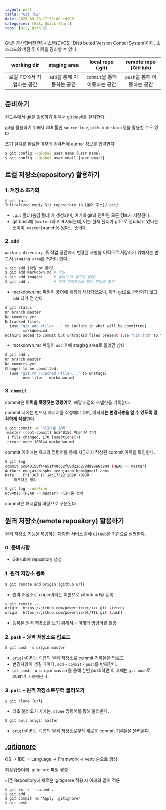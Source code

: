 ```yaml
---
layout: post
title: "Git 기초"
date: 2020-09-18 17:30:00 +0900
categories: [Git, Quick Start]
tags: [git, github]
---
```




Git은 분산형버전관리시스템(DVCS : Distributed Version Control System)이다. 소스코드의 버전 및 이력을 관리할 수 있다.



|        working dir        |        staging area        |       local repo (.git)       |    remote repo (GitHub)     |
| :-----------------------: | :------------------------: | :---------------------------: | :-------------------------: |
| 로컬 PC에서 작업하는 공간 | `add`를 통해 이동하는 공간 | `commit`을 통해 이동하는 공간 | `push`를 통해 이동하는 공간 |



## 준비하기

윈도우에서 git을 활용하기 위해서 git bash를 설치한다.

git을 활용하기 위해서 GUI 툴인 `source tree`, `github desktop` 등을 활용할 수도 있다.

초기 설치를 완료한 이후에 컴퓨터에 author 정보를 입력한다.

```bash
$ git config --global user.name {user name}
$ git config --global user.email {user email}
```



## 로컬 저장소(repository) 활용하기

### 1. 저장소 초기화

```bash
$ git init
Initialized empty Git repository in {폴더 주소}/.git/
```

- `.git` 폴더(숨김 폴더)가 생성되며, 여기에 git과 관련된 모든 정보가 저장된다.
- git bash에 `(master)`라고 표시되는데, 이는 현재 폴더가 git으로 관리되고 있다는 뜻이며, `master` branch에 있다는 뜻이다.



### 2. `add`

`working directory`, 즉 작업 공간에서 변경된 사항을 이력으로 저장하기 위해서는 반드시 `staging area`를 거쳐야 한다.

```bash
$ git add {파일 or 폴더}
$ git add markdown.md # 파일
$ git add images/     # 폴더(/가 붙으면 폴더)
$ git add . 		  # 현재 디렉토리의 모든 파일과 폴더
```

- markdown.md 파일이 폴더에 새롭게 작성되었으나, 아직 git으로 관리되지 않고, `add` 되기 전 상태

```bash
$ git status
On branch master
No commits yet
Untracked files:
  (use "git add <file>..." to include in what will be committed)
        markdown.md
nothing added to commit but untracked files present (use "git add" to track)
```

- markdown.md 파일이 `add` 후에 staging area로 올라간 상태

```bash
$ git add .
On branch master
No commits yet
Changes to be committed:
  (use "git rm --cached <file>..." to unstage)
        new file:   markdown.md
```



### 3. `commit`

commit은 **이력을 확정짓는 명령어**로, 해당 시점의 스냅샷을 기록한다.

commit 시에는 반드시 메시지를 작성해야 하며, **메시지는 변경사항을 알 수 있도록 명확하게 작성**한다.

```bash
$ git commit -m "마크다운 정리"
[master (root-commit) 6c84015] 마크다운 정리
 1 file changed, 170 insertions(+)
 create mode 100644 markdown.md
```

commit 이후에는 아래의 명령어를 통해 지금까지 작성된 commit 이력을 확인한다.

```bash
$ git log
commit 6c840158f44a51f40c02f08d226289d899a6c904 (HEAD -> master)
Author: edujason-hphk <edujason.hphk@gmail.com>
Date:   Fri Jul 17 14:17:22 2020 +0900
    마크다운 정리

$ git log --oneline
6c84015 (HEAD -> master) 마크다운 정리
```

commit은 해시값을 바탕으로 구분된다.



## 원격 저장소(remote repository) 활용하기

원격 저장소 기능을 제공하는 다양한 서비스 중에 `GitHub`을 기준으로 설명한다.



### 0. 준비사항

- GitHub에 repository 생성



### 1. 원격 저장소 등록

```bash
$ git remote add origin {github url}
```

- 원격 저장소로 origin이라는 이름으로 github url을 등록

```bash
$ git remote -v
origin  https://github.com/powerticket/TIL.git (fetch)
origin  https://github.com/powerticket/TIL.git (push)
```

- 등록된 원격 저장소를 보기 위해서는 아래의 명령어를 활용



### 2. `push` - 원격 저장소로 업로드

```bash
$ git push -u origin master
```

- `origin`이라는 이름의 원격 저장소로 commit 기록들을 업로드
- 변경사항이 생길 때마다, `add` - `commit` - `push`를 반복한다.
- `git push -u origin master`를 통해 한번 push하면 이 후에는 `git push`로 push가 가능해진다.



### 3. `pull` - 원격 저장소로부터 불러오기

```bash
$ git clone {url}
```

- 최초 불러오기 시에는, `clone` 명령어를 통해 불러온다.

```bash
$ git pull origin master
```

- `origin`이라는 이름의 원격 저장소로부터 새로운 commit 기록들을 불러온다.



## [.gitignore](https://www.toptal.com/developers/gitignore)

OS -> IDE -> Language -> Framwork -> venv 순으로 생성

최상위폴더에 .gitignore 파일 생성

기존 Repository에 새로운 .gitignore 적용 시 아래와 같이 적용

```
$ git rm -r --cached .
$ git add .
$ git commit -m "Apply .gitignore"
$ git push
```

